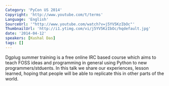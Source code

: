 ```yaml
---
Category: 'PyCon US 2014'
Copyright: 'http://www.youtube.com/t/terms'
Language: 'English'
SourceUrl: '"http://www.youtube.com/watch?v=j5YV5KzIbOc"'
ThumbnailUrl: 'http://i1.ytimg.com/vi/j5YV5KzIbOc/hqdefault.jpg'
date: '2014-04-12'
speakers: [Kushal Das]
tags: []
---
```

Dgplug summer training is a free online IRC based course which aims to teach FOSS ideas and programming in general using Python to new programmers/stduents. In this talk we share our experiences, lesson learned, hoping that people will be able to replicate this in other parts of the world.